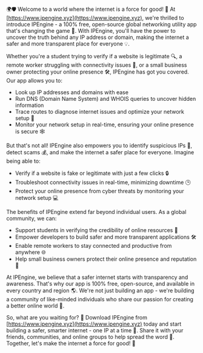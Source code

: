 🌍🛡️ Welcome to a world where the internet is a force for good! 💪 At [https://www.ipengine.xyz](https://www.ipengine.xyz), we're thrilled to introduce IPEngine - a 100% free, open-source global networking utility app that's changing the game 🚀. With IPEngine, you'll have the power to uncover the truth behind any IP address or domain, making the internet a safer and more transparent place for everyone 💡.

Whether you're a student trying to verify if a website is legitimate 🔍, a remote worker struggling with connectivity issues 📡, or a small business owner protecting your online presence 🛠️, IPEngine has got you covered. Our app allows you to:

* Look up IP addresses and domains with ease
* Run DNS (Domain Name System) and WHOIS queries to uncover hidden information
* Trace routes to diagnose internet issues and optimize your network setup 🔧
* Monitor your network setup in real-time, ensuring your online presence is secure 🕸️

But that's not all! IPEngine also empowers you to identify suspicious IPs 👀, detect scams 💰, and make the internet a safer place for everyone. Imagine being able to:

* Verify if a website is fake or legitimate with just a few clicks 🔒
* Troubleshoot connectivity issues in real-time, minimizing downtime 🕒️
* Protect your online presence from cyber threats by monitoring your network setup 💻

The benefits of IPEngine extend far beyond individual users. As a global community, we can:

* Support students in verifying the credibility of online resources 🔬
* Empower developers to build safer and more transparent applications 🛠️
* Enable remote workers to stay connected and productive from anywhere 🌐
* Help small business owners protect their online presence and reputation 💼

At IPEngine, we believe that a safer internet starts with transparency and awareness. That's why our app is 100% free, open-source, and available in every country and region 🌎. We're not just building an app - we're building a community of like-minded individuals who share our passion for creating a better online world 🌟.

So, what are you waiting for? 🔴 Download IPEngine from [https://www.ipengine.xyz](https://www.ipengine.xyz) today and start building a safer, smarter internet - one IP at a time 💪. Share it with your friends, communities, and online groups to help spread the word 📢. Together, let's make the internet a force for good! 👊